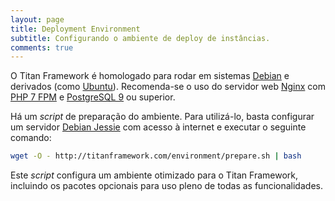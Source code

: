```yaml
---
layout: page
title: Deployment Environment
subtitle: Configurando o ambiente de deploy de instâncias.
comments: true
---
```


O Titan Framework é homologado para rodar em sistemas [Debian](http://debian.org) e derivados (como [Ubuntu](http://ubuntu.com)). Recomenda-se o uso do servidor web [Nginx](http://nginx.com) com [PHP 7 FPM](http://php.net) e [PostgreSQL 9](http://postgresql.org) ou superior.

Há um _script_ de preparação do ambiente. Para utilizá-lo, basta configurar um servidor [Debian Jessie](http://debian.org/distrib/) com acesso à internet e executar o seguinte comando:

```bash
wget -O - http://titanframework.com/environment/prepare.sh | bash
```
Este _script_ configura um ambiente otimizado para o Titan Framework, incluindo os pacotes opcionais para uso pleno de todas as funcionalidades.

